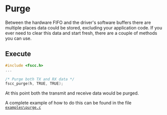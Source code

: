 Purge
=====

Between the hardware FIFO and the driver's software buffers there are multiple places data could 
be stored, excluding your application code. If you ever need to clear this data and start fresh, 
there are a couple of methods you can use.

Execute
-------

```c
#include <fscc.h>
...

/* Purge both TX and RX data */
fscc_purge(h, TRUE, TRUE);
```

At this point both the transmit and receive data would be purged.

A complete example of how to do this can be found in the file
[`examples\purge.c`](https://github.com/commtech/cfscc/blob/master/examples/purge.c)
